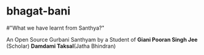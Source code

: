 # bhagat-bani

#"What we have learnt from Santhya?"

An Open Source Gurbani Santhyam by a Student of **Giani Pooran Singh Jee** (Scholar) **Damdami Taksal**(Jatha Bhindran)
